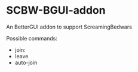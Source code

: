 # SCBW-BGUI-addon
An BetterGUI addon to support ScreamingBedwars

Possible commands:
- join: <arena name>
- leave
- auto-join
